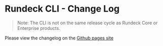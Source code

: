 # Rundeck CLI - Change Log

> Note: The CLI is not on the same release cycle as Rundeck Core or Enterprise products.

Please view the changelog on the [Github pages site](https://rundeck.github.io/rundeck-cli/changes/)

